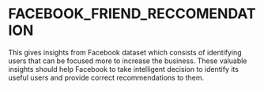 # FACEBOOK_FRIEND_RECCOMENDATION
This gives insights from Facebook dataset which consists of identifying users that can be focused more to increase the business. These valuable insights should help Facebook to take intelligent decision to identify its useful users and provide correct recommendations to them.
